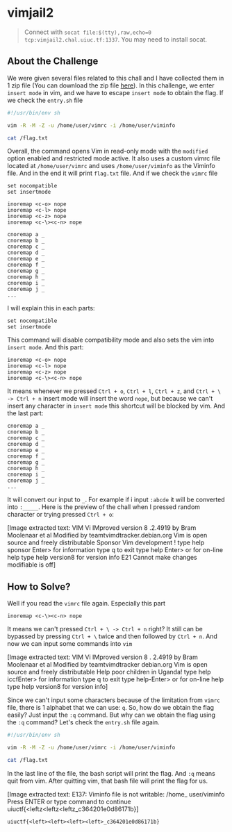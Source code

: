 # vimjail2
> Connect with `socat file:$(tty),raw,echo=0 tcp:vimjail2.chal.uiuc.tf:1337`. You may need to install socat.

## About the Challenge
We were given several files related to this chall and I have collected them in 1 zip file (You can download the zip file [here](vimjail2.zip)). In this challenge, we enter `insert mode` in vim, and we have to escape `insert mode` to obtain the flag. If we check the `entry.sh` file

```bash
#!/usr/bin/env sh

vim -R -M -Z -u /home/user/vimrc -i /home/user/viminfo

cat /flag.txt
```

Overall, the command opens Vim in read-only mode with the `modified` option enabled and restricted mode active. It also uses a custom vimrc file located at `/home/user/vimrc` and uses `/home/user/viminfo` as the Viminfo file. And in the end it will print `flag.txt` file. And if we check the `vimrc` file

```
set nocompatible
set insertmode

inoremap <c-o> nope
inoremap <c-l> nope
inoremap <c-z> nope
inoremap <c-\><c-n> nope

cnoremap a _
cnoremap b _
cnoremap c _
cnoremap d _
cnoremap e _
cnoremap f _
cnoremap g _
cnoremap h _
cnoremap i _
cnoremap j _
...
```

I will explain this in each parts:
```
set nocompatible
set insertmode
```

This command will disable compatibility mode and also sets the vim into `insert mode`. And this part:

```
inoremap <c-o> nope
inoremap <c-l> nope
inoremap <c-z> nope
inoremap <c-\><c-n> nope
```

It means whenever we pressed `Ctrl + o`, `Ctrl + l`, `Ctrl + z`, and `Ctrl + \ -> Ctrl + n` insert mode will insert the word `nope`, but because we can't insert any character in `insert mode` this shortcut will be blocked by vim. And the last part:

```
cnoremap a _
cnoremap b _
cnoremap c _
cnoremap d _
cnoremap e _
cnoremap f _
cnoremap g _
cnoremap h _
cnoremap i _
cnoremap j _
...
```

It will convert our input to `_`. For example if i input `:abcde` it will be converted into `:_____`. Here is the preview of the chall when I pressed random character or trying pressed `Ctrl + o`:


[Image extracted text: VIM
Vi IMproved
version
8 .2.4919
by
Bram Moolenaar
et
al
Modified
by teamtvimdtracker.debian.org
Vim
is
open source
and
freely
distributable
Sponsor
Vim development !
type
help
sponsor Enter>
for
information
type
q<Enter>
to
exit
type
help Enter>
or
<Fl>
for
on-line
help
type
help version8<Enter>
for
version
info
E21
Cannot
make changes
modifiable
is off]


## How to Solve?
Well if you read the `vimrc` file again. Especially this part

```
inoremap <c-\><c-n> nope
```

It means we can't pressed `Ctrl + \ -> Ctrl + n` right? It still can be bypassed by pressing `Ctrl + \` twice and then followed by `Ctrl + n`. And now we can input some commands into `vim`


[Image extracted text: VIM
Vi IMproved
version
8 . 2.4919
by
Bram Moolenaar
et
al
Modified by teamtvimdtracker
debian.org
Vim
is
open
source
and freely
distributable
Help
poor
children
in Uganda!
type
help
iccfEnter>
for
information
type
q<Enter>
to
exit
type
help-Enter>
or
<Fl>
for on-line
help
type
help version8<Enter>
for version
info]


Since we can't input some characters because of the limitation from `vimrc` file, there is 1 alphabet that we can use: `q`. So, how do we obtain the flag easily? Just input the `:q` command. But why can we obtain the flag using the `:q` command? Let's check the `entry.sh` file again.

```bash
#!/usr/bin/env sh

vim -R -M -Z -u /home/user/vimrc -i /home/user/viminfo

cat /flag.txt
```

In the last line of the file, the bash script will print the flag. And `:q` means quit from vim. After quitting vim, that bash file will print the flag for us.


[Image extracted text: E137:
Viminfo
file
is
not writable:
/home_
user/viminfo
Press
ENTER
or
type
command
to
continue
uiuctf{<leftz<leftz<leftz<left>_c364201e0d86171b}]


```
uiuctf{<left><left><left><left>_c364201e0d86171b}
```